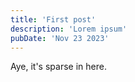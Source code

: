 ```yaml
---
title: 'First post'
description: 'Lorem ipsum'
pubDate: 'Nov 23 2023'
---
```


Aye, it's sparse in here.
